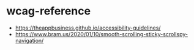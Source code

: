 # wcag-reference

* https://theappbusiness.github.io/accessibility-guidelines/
* https://www.bram.us/2020/01/10/smooth-scrolling-sticky-scrollspy-navigation/
